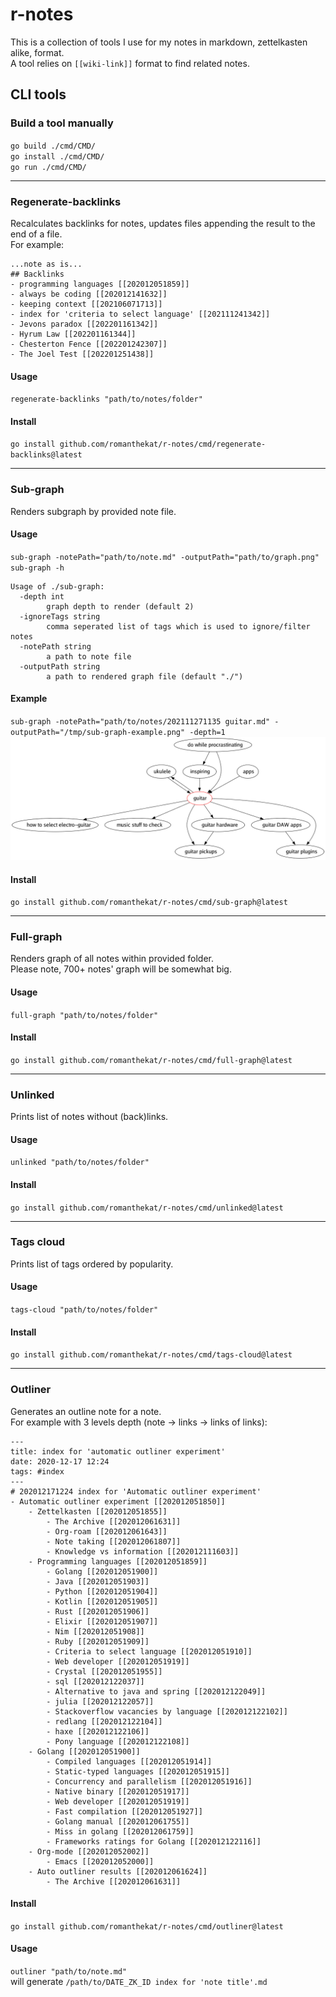 # r-notes

This is a collection of tools I use for my notes in markdown, zettelkasten alike, format.  
A tool relies on `[[wiki-link]]` format to find related notes.

## CLI tools
### Build a tool manually
`go build ./cmd/CMD/`  
`go install ./cmd/CMD/`  
`go run ./cmd/CMD/`

---
### Regenerate-backlinks
Recalculates backlinks for notes, updates files appending the result to the end of a file.   
For example:
```
...note as is...
## Backlinks
- programming languages [[202012051859]]
- always be coding [[202012141632]]
- keeping context [[202106071713]]
- index for 'criteria to select language' [[202111241342]]
- Jevons paradox [[202201161342]]
- Hyrum Law [[202201161344]]
- Chesterton Fence [[202201242307]]
- The Joel Test [[202201251438]]
```

#### Usage
`regenerate-backlinks "path/to/notes/folder"`

#### Install
`go install github.com/romanthekat/r-notes/cmd/regenerate-backlinks@latest`

---
### Sub-graph
Renders subgraph by provided note file.

#### Usage
`sub-graph -notePath="path/to/note.md" -outputPath="path/to/graph.png"`  
`sub-graph -h`
```
Usage of ./sub-graph:
  -depth int
        graph depth to render (default 2)
  -ignoreTags string
    	comma seperated list of tags which is used to ignore/filter notes
  -notePath string
        a path to note file
  -outputPath string
        a path to rendered graph file (default "./")
```

#### Example
`sub-graph -notePath="path/to/notes/202111271135 guitar.md" -outputPath="/tmp/sub-graph-example.png" -depth=1`
![example output](./docs/sub-graph-example.png)

#### Install
`go install github.com/romanthekat/r-notes/cmd/sub-graph@latest`

---
### Full-graph
Renders graph of all notes within provided folder.  
Please note, 700+ notes' graph will be somewhat big.

#### Usage
`full-graph "path/to/notes/folder"`

#### Install
`go install github.com/romanthekat/r-notes/cmd/full-graph@latest`

---
### Unlinked
Prints list of notes without (back)links.  

#### Usage
`unlinked "path/to/notes/folder"`

#### Install
`go install github.com/romanthekat/r-notes/cmd/unlinked@latest`

---
### Tags cloud
Prints list of tags ordered by popularity.

#### Usage
`tags-cloud "path/to/notes/folder"`

#### Install
`go install github.com/romanthekat/r-notes/cmd/tags-cloud@latest`

---
### Outliner
Generates an outline note for a note.  
For example with 3 levels depth (note -> links -> links of links):
```
---
title: index for 'automatic outliner experiment'
date: 2020-12-17 12:24
tags: #index 
---
# 202012171224 index for 'Automatic outliner experiment'
- Automatic outliner experiment [[202012051850]]  
    - Zettelkasten [[202012051855]]  
        - The Archive [[202012061631]]  
        - Org-roam [[202012061643]]  
        - Note taking [[202012061807]]  
        - Knowledge vs information [[202012111603]]  
    - Programming languages [[202012051859]]  
        - Golang [[202012051900]]  
        - Java [[202012051903]]  
        - Python [[202012051904]]  
        - Kotlin [[202012051905]]  
        - Rust [[202012051906]]  
        - Elixir [[202012051907]]  
        - Nim [[202012051908]]  
        - Ruby [[202012051909]]  
        - Criteria to select language [[202012051910]]  
        - Web developer [[202012051919]]  
        - Crystal [[202012051955]]  
        - sql [[202012122037]]  
        - Alternative to java and spring [[202012122049]]  
        - julia [[202012122057]]  
        - Stackoverflow vacancies by language [[202012122102]]  
        - redlang [[202012122104]]  
        - haxe [[202012122106]]  
        - Pony language [[202012122108]]  
    - Golang [[202012051900]]  
        - Compiled languages [[202012051914]]  
        - Static-typed languages [[202012051915]]  
        - Concurrency and parallelism [[202012051916]]  
        - Native binary [[202012051917]]  
        - Web developer [[202012051919]]  
        - Fast compilation [[202012051927]]  
        - Golang manual [[202012061755]]  
        - Miss in golang [[202012061759]]  
        - Frameworks ratings for Golang [[202012122116]]  
    - Org-mode [[202012052002]]  
        - Emacs [[202012052000]]  
    - Auto outliner results [[202012061624]]  
        - The Archive [[202012061631]]  
```

#### Install
`go install github.com/romanthekat/r-notes/cmd/outliner@latest`

#### Usage
`outliner "path/to/note.md"`  
will generate `/path/to/DATE_ZK_ID index for 'note title'.md`